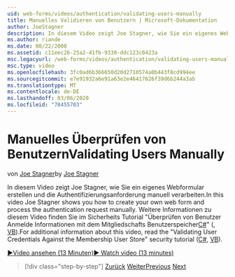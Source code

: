 ```yaml
---
uid: web-forms/videos/authentication/validating-users-manually
title: Manuelles Validieren von Benutzern | Microsoft-Dokumentation
author: JoeStagner
description: In diesem Video zeigt Joe Stagner, wie Sie ein eigenes Webformular erstellen und die Authentifizierungsanforderung manuell verarbeiten. Weitere Informationen zu dieser VI...
ms.author: riande
ms.date: 08/22/2008
ms.assetid: c11eec26-25a2-41fb-9330-ddc123c0423a
msc.legacyurl: /web-forms/videos/authentication/validating-users-manually
msc.type: video
ms.openlocfilehash: 3fc0ad6b366650d20d2710574a0b443f8cd994ee
ms.sourcegitcommit: e7e91932a6e91a63e2e46417626f39d6b244a3ab
ms.translationtype: MT
ms.contentlocale: de-DE
ms.lasthandoff: 03/06/2020
ms.locfileid: "78455703"
---
```

# <a name="validating-users-manually"></a><span data-ttu-id="1cc5c-104">Manuelles Überprüfen von Benutzern</span><span class="sxs-lookup"><span data-stu-id="1cc5c-104">Validating Users Manually</span></span>

<span data-ttu-id="1cc5c-105">von [Joe Stagner](https://github.com/JoeStagner)</span><span class="sxs-lookup"><span data-stu-id="1cc5c-105">by [Joe Stagner](https://github.com/JoeStagner)</span></span>

<span data-ttu-id="1cc5c-106">In diesem Video zeigt Joe Stagner, wie Sie ein eigenes Webformular erstellen und die Authentifizierungsanforderung manuell verarbeiten.</span><span class="sxs-lookup"><span data-stu-id="1cc5c-106">In this video Joe Stagner shows you how to create your own web form and process the authentication request manually.</span></span> <span data-ttu-id="1cc5c-107">Weitere Informationen zu diesem Video finden Sie im Sicherheits Tutorial "Überprüfen von Benutzer Anmelde Informationen mit dem Mitgliedschafts Benutzerspeicher[C#](../../overview/older-versions-security/membership/validating-user-credentials-against-the-membership-user-store-cs.md)" (, [VB](../../overview/older-versions-security/membership/validating-user-credentials-against-the-membership-user-store-vb.md)).</span><span class="sxs-lookup"><span data-stu-id="1cc5c-107">For additional information about this video, read the "Validating User Credentials Against the Membership User Store" security tutorial ([C#](../../overview/older-versions-security/membership/validating-user-credentials-against-the-membership-user-store-cs.md), [VB](../../overview/older-versions-security/membership/validating-user-credentials-against-the-membership-user-store-vb.md)).</span></span>

[<span data-ttu-id="1cc5c-108">&#9654;Video ansehen (13 Minuten)</span><span class="sxs-lookup"><span data-stu-id="1cc5c-108">&#9654; Watch video (13 minutes)</span></span>](https://channel9.msdn.com/Blogs/ASP-NET-Site-Videos/validating-users-manually)

> [!div class="step-by-step"]
> <span data-ttu-id="1cc5c-109">[Zurück](creating-user-accounts-programmatically.md)
> [Weiter](validating-users-with-the-login-control.md)</span><span class="sxs-lookup"><span data-stu-id="1cc5c-109">[Previous](creating-user-accounts-programmatically.md)
[Next](validating-users-with-the-login-control.md)</span></span>
